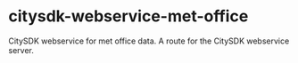 citysdk-webservice-met-office
=============================

CitySDK webservice for met office data. A route for the CitySDK webservice server.
